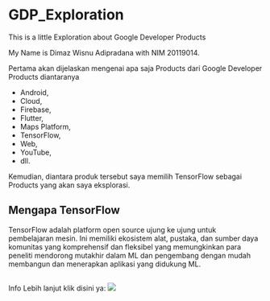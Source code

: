 # GDP_Exploration
This is a little Exploration about Google Developer Products

My Name is Dimaz Wisnu Adipradana with NIM 20119014.

Pertama akan dijelaskan mengenai apa saja Products dari Google Developer Products diantaranya
- Android,
- Cloud,
- Firebase,
- Flutter,
- Maps Platform,
- TensorFlow,
- Web,
- YouTube,
- dll.

Kemudian, diantara produk tersebut saya memilih TensorFlow sebagai Products yang akan saya eksplorasi.

## Mengapa TensorFlow
TensorFlow adalah platform open source ujung ke ujung untuk pembelajaran mesin. Ini memiliki ekosistem alat, pustaka, dan sumber daya komunitas yang komprehensif dan fleksibel yang memungkinkan para peneliti mendorong mutakhir dalam ML dan pengembang dengan mudah membangun dan menerapkan aplikasi yang didukung ML.

## 

Info Lebih lanjut klik disini ya: <a href="https://www.tensorflow.org/" target="blank"><img src="https://img.shields.io/badge/TensorFlow-%23FF6F00?&logo=tensorflow&logoColor=white" /></a>
